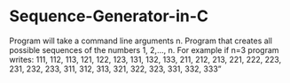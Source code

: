 # Sequence-Generator-in-C
 Program will take a command line arguments n. Program that creates all possible sequences of the numbers 1, 2,…, n.  For example if n=3 program writes: 111, 112, 113, 121, 122, 123, 131, 132, 133, 211, 212, 213, 221, 222, 223, 231, 232, 233, 311, 312, 313, 321, 322, 323, 331, 332, 333”
